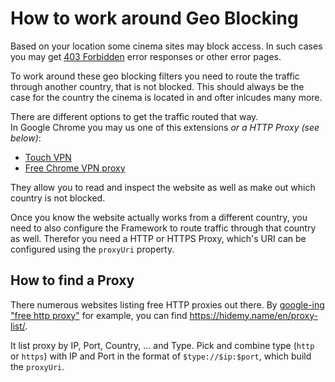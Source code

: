# How to work around Geo Blocking 

Based on your location some cinema sites may block access. In such cases you may get [403 Forbidden](https://httpstatuses.com/403) error responses or other error pages. 

To work around these geo blocking filters you need to route the traffic through another country, that is not blocked. This should always be the case for the country the cinema is located in and ofter inlcudes many more. 

There are different options to get the traffic routed that way. <br>
In Google Chrome you may us one of this extensions *or a HTTP Proxy (see below)*: 

- [Touch VPN](https://chrome.google.com/webstore/detail/touch-vpn/bihmplhobchoageeokmgbdihknkjbknd?hl=en)
- [Free Chrome VPN proxy](https://chrome.google.com/webstore/detail/free-chrome-vpn-proxy/domgapgimficjfpblhbihklajoofkijh?hl=en)

They allow you to read and inspect the website as well as make out which country is not blocked. 

Once you know the website actually works from a different country, you need to also configure the Framework to route traffic through that country as well. Therefor you need a HTTP or HTTPS Proxy, which's URI can be configured using the `proxyUri` property. 

## How to find a Proxy

There numerous websites listing free HTTP proxies out there. By [google-ing "free http proxy"](https://www.google.com/search?q=free+http+proxy) for example, you can find https://hidemy.name/en/proxy-list/. 

It list proxy by IP, Port, Country, … and Type. 
Pick and combine type (`http` or `https`) with IP and Port in the format of `$type://$ip:$port`, which build the `proxyUri`. 

